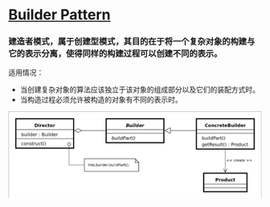 # **[Builder Pattern](https://www.wikiwand.com/en/Builder_pattern)**

### 建造者模式，属于创建型模式，其目的在于将一个复杂对象的构建与它的表示分离，使得同样的构建过程可以创建不同的表示。

适用情况：
* 当创建复杂对象的算法应该独立于该对象的组成部分以及它们的装配方式时。
* 当构造过程必须允许被构造的对象有不同的表示时。

![builder](/uml/builder_pattern_uml.png)






















